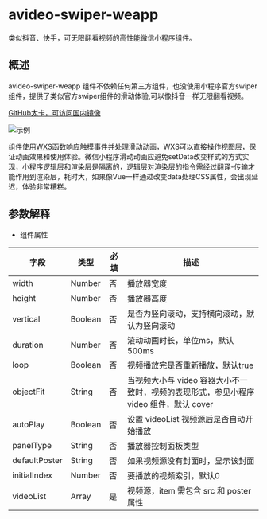 # avideo-swiper-weapp

类似抖音、快手，可无限翻看视频的高性能微信小程序组件。

## 概述

avideo-swiper-weapp 组件不依赖任何第三方组件，也没使用小程序官方swiper组件，提供了类似官方swiper组件的滑动体验,可以像抖音一样无限翻看视频。

[GitHub太卡，可访问国内镜像](https://gitee.com/abram-lin/avideo-swiper-weapp)

![示例](./demo.gif)

组件使用[WXS](https://developers.weixin.qq.com/miniprogram/dev/framework/view/interactive-animation.html)函数响应触摸事件并处理滑动动画，WXS可以直接操作视图层，保证动画效果和使用体验。微信小程序滑动动画应避免setData改变样式的方式实现，小程序逻辑层和渲染层是隔离的，逻辑层对渲染层的指令需经过翻译-传输才能作用到渲染层，耗时大，如果像Vue一样通过改变data处理CSS属性，会出现延迟，体验非常糟糕。

## 参数解释

- 组件属性

| 字段             | 类型                     | 必填 | 描述                                        |
| --------------- | ------------------------| ---- | ------------------------------------------ |
|width            | Number                  | 否   | 播放器宽度                                   |
|height           | Number                  | 否   | 播放器高度                                   |
|vertical         | Boolean                 | 否   | 是否为竖向滚动，支持横向滚动，默认为竖向滚动       |
|duration         | Number                  | 否   | 滚动动画时长，单位ms，默认500ms                |
|loop             | Boolean                 | 否   | 视频播放完是否重新播放，默认true                |
|objectFit        | String                  | 否   | 当视频大小与 video 容器大小不一致时，视频的表现形式，参见小程序 video 组件，默认 cover |
|autoPlay         | Boolean                 | 否   | 设置 videoList 视频源后是否自动开始播放         |
|panelType        | String                  | 否   | 播放器控制面板类型                             |
|defaultPoster    | String                  | 否   | 如果视频源没有封面时，显示该封面                 |
|initialIndex     |  Number                 | 否   | 要播放的视频索引，默认0                        |
|videoList        | Array                   | 是   | 视频源，item 需包含 src 和 poster 属性          |
